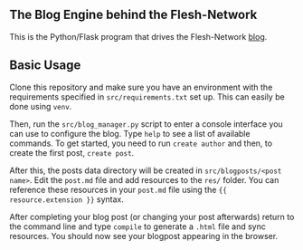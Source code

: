 ## The Blog Engine behind the Flesh-Network

This is the Python/Flask program that drives the Flesh-Network [blog](https://flesh-network.ddns.net).

## Basic Usage

Clone this repository and make sure you have an environment with the requirements specified in `src/requirements.txt`
set up. This can easily be done using `venv`.

Then, run the `src/blog_manager.py` script to enter a console interface you can use to configure the blog.
Type `help` to see a list of available commands. To get started, you need to run `create author` and then,
to create the first post, `create post`.

After this, the posts data directory will be created in `src/blogposts/<post name>`. Edit the `post.md` file
and add resources to the `res/` folder. You can reference these resources in your `post.md` file using the
`{{ resource.extension }}` syntax.

After completing your blog post (or changing your post afterwards) return to the command line and type `compile`
to generate a `.html` file and sync resources. You should now see your blogpost appearing in the browser.
